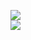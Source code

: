 [![](https://img.shields.io/badge/Made%20With-Github%20Spray-lightgrey.svg?style=for-the-badge&logo=github)](https://github.com/Annihil/github-spray#5217)  
[![](https://i.imgur.com/2DrTn0Z.gif)](https://github.com/Annihil/github-spray)